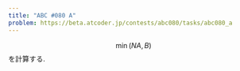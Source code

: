 ```yaml
---
title: "ABC #080 A"
problem: https://beta.atcoder.jp/contests/abc080/tasks/abc080_a
---
```

$$ \min(NA, B) $$ を計算する.
